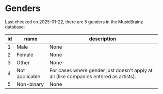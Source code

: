 Genders
========

Last checked on 2025-01-22, there are 5 genders in the MusicBrainz database:

| id              | name              |  description             |
|-----------------|-------------------|--------------------------|
| 1 | Male | None |
| 2 | Female | None |
| 3 | Other | None |
| 4 | Not applicable | For cases where gender just doesn&#x27;t apply at all (like companies entered as artists). |
| 5 | Non-binary | None |
